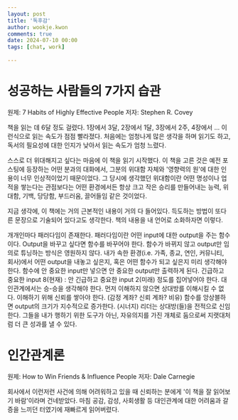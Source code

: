 ```yaml
---  
layout: post  
title: '독후감'  
author: wookje.kwon  
comments: true  
date: 2024-07-10 00:00  
tags: [chat, work]  
  
---  
```


# 성공하는 사람들의 7가지 습관

원제: 7 Habits of Highly Effective People
저자: Stephen R. Covey

책을 읽는 데 6달 정도 걸렸다. 1장에서 3달, 2장에서 1달, 3장에서 2주, 4장에서 ... 이런식으로 읽는 속도가 점점 빨라졌다. 처음에는 엄청나게 많은 생각을 하며 읽기도 하고, 독서의 필요성에 대한 인지가 낮아서 읽는 속도가 엄청 느렸다.  

스스로 더 위대해지고 싶다는 마음에 이 책을 읽기 시작했다. 이 책을 고른 것은 예전 포스팅에 등장하는 어떤 분과의 대화에서, 그분의 위대함 자체와 '영향력의 원'에 대한 인용이 너무 인상적이었기 때문이었다. 그 당시에 생각했던 위대함이란 어떤 명성이나 업적을 쌓는다는 관점보다는 어떤 환경에서든 항상 크고 작은 승리를 만들어내는 능력, 위대함, 기백, 당당함, 부드러움, 끌어들임 같은 것이었다.  

지금 생각에, 이 책에는 거의 근본적인 내용이 거의 다 들어있다. 득도하는 방법이 또다른 문장으로 기술되어 있다고도 생각한다. 책의 내용을 내 언어로 소화하자면 이렇다.

개개인마다 패러다임이 존재한다. 패러다임이란 어떤 input에 대한 output을 주는 함수이다. Output을 바꾸고 싶다면 함수를 바꾸어야 한다. 함수가 바뀌지 않고 output만 임의로 튜닝하는 방식은 영원하지 않다. 내가 속한 환경(i.e. 가족, 종교, 연인, 커뮤니티, 회사)에서 어떤 output을 내놓고 싶은지, 혹은 어떤 함수가 되고 싶은지 미리 생각해야 한다. 함수에 안 중요한 input만 넣으면 안 중요한 output만 출력하게 된다. 긴급하고 중요한 input 8(현재) : 안 긴급하고 중요한 input 2(미래) 정도를 집어넣어야 한다. 대인관계에서는 승-승을 생각해야 한다. 먼저 이해하지 않으면 상대방를 이해시킬 수 없다. 이해하기 위해 신뢰를 쌓아야 한다. (감정 계좌? 신뢰 계좌? 비유) 함수를 앙상블하면 output의 크기가 지수적으로 증가한다. (시너지) 리더는 상대방(들)을 전적으로 신임한다. 그들을 내가 행하기 위한 도구가 아닌, 자유의지를 가진 개체로 둠으로써 지랫대처럼 더 큰 성과를 낼 수 있다.

# 인간관계론

원제: How to Win Friends & Influence People
저자: Dale Carnegie

회사에서 이런저런 사건에 의해 어려워하고 있을 때 신뢰하는 분에게 '이 책을 잘 읽어보기 바람'이라며 건네받았다. 마침 공감, 감성, 사회생활 등 대인관계에 대한 어려움과 갈증을 느끼던 터였기에 재빠르게 읽어버렸다. 